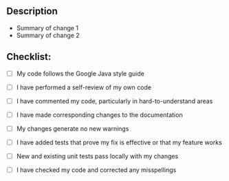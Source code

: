 ## Description
<!-- Please include a summary of the change and which issue is fixed. Please also include relevant motivation and context. List any dependencies that are required for this change. -->
 - Summary of change 1
 - Summary of change 2


## Checklist:

- [ ] My code follows the Google Java style guide
- [ ] I have performed a self-review of my own code
- [ ] I have commented my code, particularly in hard-to-understand areas
- [ ] I have made corresponding changes to the documentation
- [ ] My changes generate no new warnings
- [ ] I have added tests that prove my fix is effective or that my feature works
- [ ] New and existing unit tests pass locally with my changes
- [ ] I have checked my code and corrected any misspellings


<!--
**Note:**  
Make sure that the title of your pull request is prefixed with the associated issue number/ref.
Next, put an X in each of the checkboxes above to confirm each step of the checklist has been completed (change [] to [X] with no spaces for each box above). You can also click on each box after raising the PR to confirm checks done.
-->